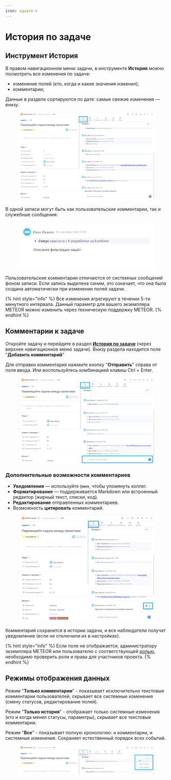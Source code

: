 ```yaml
---
icon: square-v
---
```


# История по задаче

## Инструмент История

В правом навигационном меню задачи, в инструменте **История** можно посмотреть все изменения по задаче:&#x20;

* изменение полей (кто, когда и какие значения изменил);
* комментарии;

Данные в разделе сортируются по дате: самые свежие изменения — внизу.

<figure><img src="../../.gitbook/assets/image (57).png" alt=""><figcaption></figcaption></figure>

В одной записи могут быть как пользовательские комментарии, так и служебные сообщения:

<figure><img src="../../.gitbook/assets/image (283).png" alt=""><figcaption></figcaption></figure>

Пользовательские комментарии отличаются от системных сообщений фоном записи. Если запись выделена синим, это означает, что она была создана автоматически при изменении полей задачи.

{% hint style="info" %}
Все изменения агрегируют в течении 5-ти минутного интервала. Данный параметр для вашего экземпляра METEOR можно изменить через техническую поддержку METEOR.
{% endhint %}

## Комментарии к задаче

Откройте задачу и перейдите в раздел [**История по задаче**](istoriya-po-zadache.md) (через верхнее навигационное меню задачи). Внизу раздела находится поле "**Добавить комментарий**"

Для отправки комментария нажмите кнопку "**Отправить**" справа от поля ввода. Или воспользуйтесь комбинацией клавиш Ctrl + Enter.

<figure><img src="../../.gitbook/assets/image (1082).png" alt=""><figcaption></figcaption></figure>

### Дополнительные возможности комментариев

* **Уведомления** — используйте `@имя`, чтобы упомянуть коллег.
* **Форматирование** — поддерживается Markdown или встроенный редактор (жирный текст, списки, код).
* **Редактирование** отправленных комментариев.
* Возможность **цитировать** комментарий.

<figure><img src="../../.gitbook/assets/image (43).png" alt=""><figcaption></figcaption></figure>

Комментарий сохранится в истории задачи, и все наблюдатели получат уведомление (если не отключили их в настройках).

{% hint style="info" %}
Если поле не отображается, администратору экземпляра METEOR или пользователю с соответствующей [ролью](../../rukovodstvo-administratora/polzovateli-zapolniteli-i-gruppy/roli-i-prava/roli.md), необходимо проверить роли и права для участников проекта.
{% endhint %}

## Режимы отображения данных

Режим "**Только комментарии**" - показывает исключительно текстовые комментарии пользователей, скрывает все системные изменения (смену статусов, редактирование полей).

Режим "**Только история**" - отображает только системные изменения (кто и когда менял статусы, параметры), скрывает все текстовые комментарии.

Режим "**Все**" - показывает полную хронологию: и комментарии, и системные изменения. Сохраняет естественный порядок всех событий.

<figure><img src="../../.gitbook/assets/image (1084).png" alt=""><figcaption></figcaption></figure>
